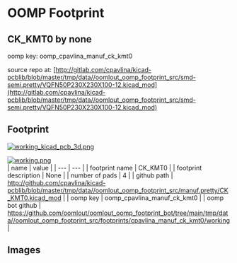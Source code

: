 # OOMP Footprint  
## CK_KMT0  by none  
  
oomp key: oomp_cpavlina_manuf_ck_kmt0  
  
source repo at: [http://gitlab.com/cpavlina/kicad-pcblib/blob/master/tmp/data//oomlout_oomp_footprint_src/smd-semi.pretty/VQFN50P230X230X100-12.kicad_mod](http://gitlab.com/cpavlina/kicad-pcblib/blob/master/tmp/data//oomlout_oomp_footprint_src/smd-semi.pretty/VQFN50P230X230X100-12.kicad_mod)  
## Footprint  
  
[![working_kicad_pcb_3d.png](working_kicad_pcb_3d_600.png)](working_kicad_pcb_3d.png)  
  
[![working.png](working_600.png)](working.png)  
| name | value | 
| --- | --- | 
| footprint name | CK_KMT0 | 
| footprint description | None | 
| number of pads | 4 | 
| github path | http://github.com/cpavlina/kicad-pcblib/blob/master/tmp/data//oomlout_oomp_footprint_src/manuf.pretty/CK_KMT0.kicad_mod | 
| oomp key | oomp_cpavlina_manuf_ck_kmt0 | 
| oomp bot github | https://github.com/oomlout/oomlout_oomp_footprint_bot/tree/main/tmp/data//oomlout_oomp_footprint_src/footprints/cpavlina_manuf_ck_kmt0/working | 
## Images  
